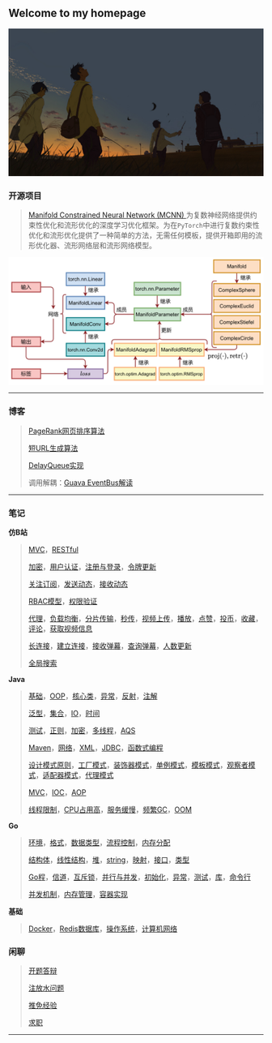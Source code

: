 ## Welcome to my homepage

<img src="./doc/0.jpg" alt="0" style="zoom:67%;" />

### 开源项目

> [Manifold Constrained Neural Network (MCNN) ](https://github.com/HuangQiang97/mcnn)为复数神经网络提供约束性优化和流形优化的深度学习优化框架。为在`PyTorch`中进行复数约束性优化和流形优化提供了一种简单的方法，无需任何模板，提供开箱即用的流形优化器、流形网络层和流形网络模型。

<center><img src="./doc/blog/2023_07_12.png" width = "600" alt="图片名称" align=center /></center>

---

### 博客

> [PageRank网页排序算法](./doc/blog/rangerank.html)
>
> [短URL生成算法](./doc/blog/short-url-generator.html)
>
> [DelayQueue实现](./doc/blog/DelayQueue实现.html)
>
> 调用解耦：[Guava EventBus解读](./doc/blog/EventBus.html)

---

### 笔记

**仿B站**

>[MVC](./doc/coding/仿B站/仿B站0.html#mvc模式)，[RESTful](./doc/coding/仿B站/仿B站0.html#restful)
>
>[加密](./doc/coding/仿B站/仿B站1.html#加密)，[用户认证](./doc/coding/仿B站/仿B站1.html#用户认证)，[注册与登录](./doc/coding/仿B站/仿B站1.html#注册与登录)，[令牌更新](./doc/coding/仿B站/仿B站1.html#更新access-token)
>
>[关注订阅](./doc/coding/仿B站/仿B站2.html#关注订阅)，[发送动态](./doc/coding/仿B站/仿B站2.html#发送动态)，[接收动态](./doc/coding/仿B站/仿B站2.html#接收动态)
>
>[RBAC模型](./doc/coding/仿B站/仿B站3.html#rbac模型)，[权限验证](./doc/coding/仿B站/仿B站3.html#权限验证)
>
>[代理](./doc/coding/仿B站/仿B站4.html#代理)，[负载均衡](./doc/coding/仿B站/仿B站4.html#负载均衡)，[分片传输](./doc/coding/仿B站/仿B站4.html#分片传输)，[秒传](./doc/coding/仿B站/仿B站4.html#秒传)，[视频上传](./doc/coding/仿B站/仿B站4.html#视频上传)，[播放](./doc/coding/仿B站/仿B站4.html#视频播放)，[点赞](./doc/coding/仿B站/仿B站4.html#点赞)，[投币](./doc/coding/仿B站/仿B站4.html#投币)，[收藏](./doc/coding/仿B站/仿B站4.html#收藏)，[评论](./doc/coding/仿B站/仿B站4.html#评论)，[获取视频信息](./doc/coding/仿B站/仿B站4.html#获取视频信息)
>
>[长连接](./doc/coding/仿B站/仿B站5.html#长连接)，[建立连接](./doc/coding/仿B站/仿B站5.html#连接建立)，[接收弹幕](./doc/coding/仿B站/仿B站5.html#接收消息)，[查询弹幕](./doc/coding/仿B站/仿B站5.html#查询弹幕)，[人数更新](./doc/coding/仿B站/仿B站5.html#人数更新)
>
>[全局搜索](./doc/coding/仿B站/仿B站6.html)



**Java**

>[基础](./doc/coding/Java/Java0.html#入门)，[OOP](./doc/coding/Java/Java0.html#oop)，[核心类](./doc/coding/Java/Java0.html#核心类)，[异常](./doc/coding/Java/Java0.html#异常处理)，[反射](./doc/coding/Java/Java0.html#反射)，[注解](./doc/coding/Java/Java0.html#注解)
>
>[泛型](./doc/coding/Java/Java1.html#泛型)，[集合](./doc/coding/Java/Java1.html#集合)，[IO](./doc/coding/Java/Java1.html#io)，[时间](./doc/coding/Java/Java1.html#时间)
>
>[测试](./doc/coding/Java/Java2.html#测试)，[正则](./doc/coding/Java/Java2.html#正则)，[加密](./doc/coding/Java/Java2.html#加密)，[多线程](./doc/coding/Java/Java3.html#多线程基础)，[AQS](./doc/coding/Java/Java3.html#aqs)
>
>[Maven](./doc/coding/Java/Java4.html#maven)，[网络](./doc/coding/Java/Java4.html#网络)，[XML](./doc/coding/Java/Java4.html#xml)，[JDBC](./doc/coding/Java/Java4.html#jdbc)，[函数式编程](./doc/coding/Java/Java4.html#函数式编程)
>
>[设计模式原则](./doc/coding/Java/Java5.html#基础)，[工厂模式](./doc/coding/Java/Java5.html#工厂模式)，[装饰器模式](./doc/coding/Java/Java5.html#装饰器模式)，[单例模式](./doc/coding/Java/Java5.html#单例模式)，[模板模式](./doc/coding/Java/Java5.html#模板模式)，[观察者模式](./doc/coding/Java/Java5.html#观察者模式)，[适配器模式](./doc/coding/Java/Java5.html#适配器模式)，[代理模式](./doc/coding/Java/Java5.html#代理模式)
>
>[MVC](./doc/coding/Java/Java6.html##基础)，[IOC](./doc/coding/Java/Java7.html#ioc)，[AOP](./doc/coding/Java/Java7.html#aop)
>
>[线程限制](./doc/coding/Java/Java10.html#线程数限制)，[CPU占用高](./doc/coding/Java/Java10.html#cpu占用过高)，[服务缓慢](./doc/coding/Java/Java10.html#服务缓慢)，[频繁GC](./doc/coding/Java/Java10.html#频繁gc)，[OOM](./doc/coding/Java/Java10.html#oom)

**Go**

> [环境](./doc/coding/Go/part0.html#环境)，[格式](./doc/coding/Go/part0.html#编写)，[数据类型](./doc/coding/Go/part0.html#数据类型)，[流程控制](./doc/coding/Go/part0.html#流程控制)，[内存分配](./doc/coding/Go/part0.html#内存分配)
>
> [结构体](./doc/coding/Go/part1.html#结构体)，[线性结构](./doc/coding/Go/part1.html#线性结构)，[堆](./doc/coding/Go/part1.html#堆)，[string](./doc/coding/Go/part1.html#string)，[映射](./doc/coding/Go/part1.html#映射)，[接口](./doc/coding/Go/part1.html#接口)，[类型](./doc/coding/Go/part1.html#类型)
>
> [Go程](./doc/coding/Go/part2.html#go程)，[信道](./doc/coding/Go/part2.html#信道)，[互斥锁](./doc/coding/Go/part2.html#互斥锁)，[并行与并发](./doc/coding/Go/part2.html#并行与并发)，[初始化](./doc/coding/Go/part2.html#初始化)，[异常](./doc/coding/Go/part2.html#异常)，[测试](./doc/coding/Go/part2.html#测试)，[库](./doc/coding/Go/part2.html#动态库与静态库)，[命令行](./doc/coding/Go/part2.html#命令行参数)
>
> [并发机制](./doc/coding/Go/part3-1.html)，[内存管理](./doc/coding/Go/part3-2.html)，[容器实现](./doc/coding/Go/part3-3.html)

**基础**

> [Docker](./doc/coding/基础/docker.html)，[Redis](./doc/coding/基础/redis.html)[数据库](./doc/coding/基础/redis.html)，[操作系统](./doc/coding/基础/操作系统.html)，[计算机网络](./doc/coding/基础/网络.html)
> 

### 闲聊
>[开题答辩](./doc/blog/2020_01_05.html)
>
>[注放水问题](./doc/blog/2020_01_13.html)
>
>[推免经验](./doc/blog/2020_02_08.html)
>
>[求职](./doc/blog/2020_04_23.html)

---
